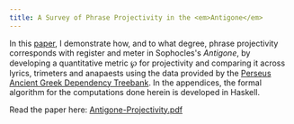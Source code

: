 ```yaml
---
title: A Survey of Phrase Projectivity in the <em>Antigone</em>
---
```


In this [paper](/pdfs/Antigone-Projectivity.pdf), I demonstrate how, and
to what degree, phrase projectivity corresponds with register and meter
in Sophocles's *Antigone*, by developing a quantitative metric $\wp$ for
projectivity and comparing it across lyrics, trimeters and anapaests
using the data provided by the [Perseus Ancient Greek Dependency
Treebank](http://nlp.perseus.tufts.edu/syntax/treebank/greek.html). In
the appendices, the formal algorithm for the computations done herein is
developed in Haskell.

<!--more-->

Read the paper here: [Antigone-Projectivity.pdf](/pdfs/Antigone-Projectivity.pdf)

